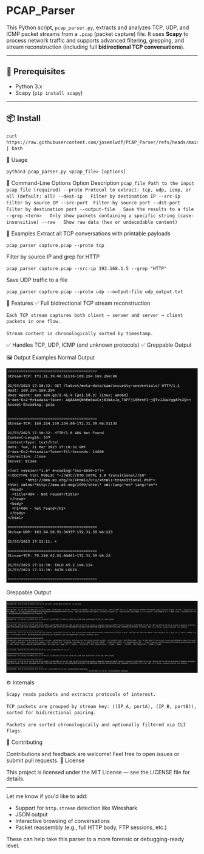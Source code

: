 # PCAP_Parser

This Python script, `pcap_parser.py`, extracts and analyzes TCP, UDP, and ICMP packet streams from a `.pcap` (packet capture) file. It uses **Scapy** to process network traffic and supports advanced filtering, grepping, and stream reconstruction (including full **bidirectional TCP conversations**).

---

## 🧰 Prerequisites

- Python 3.x
- Scapy (`pip install scapy`)

---

## 📦 Install

    curl https://raw.githubusercontent.com/josemlwdf/PCAP_Parser/refs/heads/main/install.sh | bash

🚀 Usage

    python3 pcap_parser.py <pcap_file> [options]

🔧 Command-Line Options
Option	Description
``pcap_file	Path to the input pcap file (required)
--proto	Protocol to extract: tcp, udp, icmp, or all (default: all)
--dest-ip	Filter by destination IP
--src-ip	Filter by source IP
--src-port	Filter by source port
--dst-port	Filter by destination port
--output-file	Save the results to a file
--grep <term>	Only show packets containing a specific string (case-insensitive)
--raw	Show raw data (hex or undecodable content)``

📌 Examples
Extract all TCP conversations with printable payloads

    pcap_parser capture.pcap --proto tcp

Filter by source IP and grep for HTTP

    pcap_parser capture.pcap --src-ip 192.168.1.5 --grep "HTTP"

Save UDP traffic to a file

    pcap_parser capture.pcap --proto udp --output-file udp_output.txt

🧠 Features
✅ Full bidirectional TCP stream reconstruction

    Each TCP stream captures both client → server and server → client packets in one flow.

    Stream content is chronologically sorted by timestamp.

✅ Handles TCP, UDP, ICMP (and unknown protocols)
✅ Greppable Output


🖼️ Output Examples
Normal Output
<p align="left"> <img src="img/normal_output.png"> </p>
Greppable Output
<p align="left"> <img src="img/greppable_output.png"> </p>

⚙️ Internals

    Scapy reads packets and extracts protocols of interest.

    TCP packets are grouped by stream key: ((IP_A, portA), (IP_B, portB)), sorted for bidirectional pairing.

    Packets are sorted chronologically and optionally filtered via CLI flags.

🤝 Contributing

Contributions and feedback are welcome! Feel free to open issues or submit pull requests.
📄 License

This project is licensed under the MIT License — see the LICENSE file for details.

---

Let me know if you'd like to add:
- Support for `http.stream` detection like Wireshark
- JSON output
- Interactive browsing of conversations
- Packet reassembly (e.g., full HTTP body, FTP sessions, etc.)

These can help take this parser to a more forensic or debugging-ready level.

